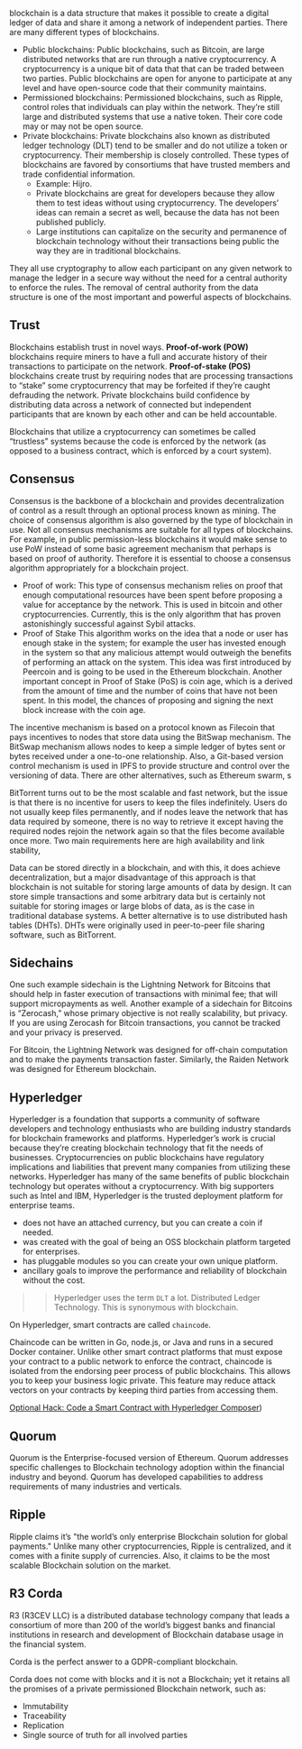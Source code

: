  blockchain is a data structure that makes it possible to create a digital ledger of data and share it among a network of independent parties. There are many different types of blockchains.

* Public blockchains: Public blockchains, such as Bitcoin, are large distributed networks that are run through a native cryptocurrency. A cryptocurrency is a unique bit of data that that can be traded between two parties. Public blockchains are open for anyone to participate at any level and have open-source code that their community maintains.
* Permissioned blockchains: Permissioned blockchains, such as Ripple, control roles that individuals can play within the network. They’re still large and distributed systems that use a native token. Their core code may or may not be open source.
* Private blockchains: Private blockchains also known as distributed ledger technology (DLT) tend to be smaller and do not utilize a token or cryptocurrency. Their membership is closely controlled. These types of blockchains are favored by consortiums that have trusted members and trade confidential information.  
  * Example:  Hijro.  
  * Private blockchains are great for developers because they allow them to test ideas without using cryptocurrency. The developers’ ideas can remain a secret as well, because the data has not been published publicly. 
  * Large institutions can capitalize on the security and permanence of blockchain technology without their transactions being public the way they are in traditional blockchains.

They all use cryptography to allow each participant on any given network to manage the ledger in a secure way without the need for a central authority to enforce the rules. The removal of central authority from the data structure is one of the most important and powerful aspects of blockchains.

## Trust

Blockchains establish trust in novel ways. **Proof-of-work (POW)** blockchains require miners to have a full and accurate history of their transactions to participate on the network. **Proof-of-stake (POS)** blockchains create trust by requiring nodes that are processing transactions to “stake” some cryptocurrency that may be forfeited if they’re caught defrauding the network. Private blockchains build confidence by distributing data across a network of connected but independent participants that are known by each other and can be held accountable.  


Blockchains that utilize a cryptocurrency can sometimes be called “trustless” systems because the code is enforced by the network (as opposed to a business contract, which is enforced by a court system).

## Consensus

Consensus is the backbone of a blockchain and provides decentralization of control as a result through an optional process known as mining. The choice of consensus algorithm is also governed by the type of blockchain in use. Not all consensus mechanisms are suitable for all types of blockchains. For example, in public permission-less blockchains it would make sense to use PoW instead of some basic agreement mechanism that perhaps is based on proof of authority. Therefore it is essential to choose a consensus algorithm appropriately for a blockchain project.

* Proof of work:  This type of consensus mechanism relies on proof that enough computational resources have been spent before proposing a value for acceptance by the network. This is used in bitcoin and other cryptocurrencies. Currently, this is the only algorithm that has proven astonishingly successful against Sybil attacks.
* Proof of Stake This algorithm works on the idea that a node or user has enough stake in the system; for example the user has invested enough in the system so that any malicious attempt would outweigh the benefits of performing an attack on the system. This idea was first introduced by Peercoin and is going to be used in the Ethereum blockchain. Another important concept in Proof of Stake (PoS) is coin age, which is a derived from the amount of time and the number of coins that have not been spent. In this model, the chances of proposing and signing the next block increase with the coin age.

The incentive mechanism is based on a protocol known as Filecoin that pays incentives to nodes that store data using the BitSwap mechanism. The BitSwap mechanism allows nodes to keep a simple ledger of bytes sent or bytes received under a one-to-one relationship. Also, a Git-based version control mechanism is used in IPFS to provide structure and control over the versioning of data. There are other alternatives, such as Ethereum swarm, s

BitTorrent turns out to be the most scalable and fast network, but the issue is that there is no incentive for users to keep the files indefinitely. Users do not usually keep files permanently, and if nodes leave the network that has data required by someone, there is no way to retrieve it except having the required nodes rejoin the network again so that the files become available once more. Two main requirements here are high availability and link stability,

Data can be stored directly in a blockchain, and with this, it does achieve decentralization, but a major disadvantage of this approach is that blockchain is not suitable for storing large amounts of data by design. It can store simple transactions and some arbitrary data but is certainly not suitable for storing images or large blobs of data, as is the case in traditional database systems. A better alternative is to use distributed hash tables (DHTs). DHTs were originally used in peer-to-peer file sharing software, such as BitTorrent.  


## Sidechains

One such example sidechain is the Lightning Network for Bitcoins that should help in faster execution of transactions with minimal fee; that will support micropayments as well. Another example of a sidechain for Bitcoins is “Zerocash,” whose primary objective is not really scalability, but privacy. If you are using Zerocash for Bitcoin transactions, you cannot be tracked and your privacy is preserved.

For Bitcoin, the Lightning Network was designed for off-chain computation and to make the payments transaction faster. Similarly, the Raiden Network was designed for Ethereum blockchain. 

## Hyperledger

Hyperledger is a foundation that supports a community of software developers and technology enthusiasts who are building industry standards for blockchain frameworks and platforms. Hyperledger’s work is crucial because they’re creating blockchain technology that fit the needs of businesses. Cryptocurrencies on public blockchains have regulatory implications and liabilities that prevent many companies from utilizing these networks. Hyperledger has many of the same benefits of public blockchain technology but operates without a cryptocurrency. With big supporters such as Intel and IBM, Hyperledger is the trusted deployment platform for enterprise teams.

* does not have an attached currency, but you can create a coin if needed.  
* was created with the goal of being an OSS blockchain platform targeted for enterprises.  
* has pluggable modules so you can create your own unique platform.  
* ancillary goals to improve the performance and reliability of blockchain without the cost.  

>>Hyperledger uses the term `DLT` a lot.  Distributed Ledger Technology.  This is synonymous with blockchain.  

On Hyperledger, smart contracts are called `chaincode`.

Chaincode can be written in Go, node.js, or Java and runs in a secured Docker container.  Unlike other smart contract platforms that must expose your contract to a public network to enforce the contract, chaincode is isolated from the endorsing peer process of public blockchains. This allows you to keep your business logic private. This feature may reduce attack vectors on your contracts by keeping third parties from accessing them.

[Optional Hack:  Code a Smart Contract with Hyperledger Composer](../03-hyperledger-composer.md))


## Quorum

Quorum is the Enterprise-focused version of Ethereum. Quorum addresses specific challenges to Blockchain technology adoption within
the financial industry and beyond. Quorum has developed capabilities to address requirements of many industries and verticals.

## Ripple 

Ripple claims it’s "the world’s only enterprise Blockchain solution for global payments."  Unlike many other cryptocurrencies, Ripple is
centralized, and it comes with a finite supply of currencies. Also, it claims to be the most scalable Blockchain solution on the market.

## R3 Corda

R3 (R3CEV LLC) is a distributed database technology company that leads a consortium of more than 200 of the world’s biggest banks and financial institutions in research and development of Blockchain database usage in the financial system.

Corda is the perfect answer to a GDPR-compliant blockchain.  

Corda does not come with blocks and it is not a Blockchain; yet it retains all the promises of a private permissioned Blockchain network, such as: 
* Immutability
* Traceability
* Replication
* Single source of truth for all involved parties
